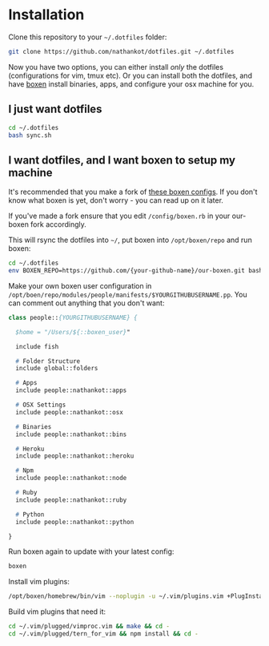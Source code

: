 # Installation

Clone this repository to your `~/.dotfiles` folder:

```sh
git clone https://github.com/nathankot/dotfiles.git ~/.dotfiles
```

Now you have two options, you can either install _only_ the dotfiles
(configurations for vim, tmux etc). Or you can install both the dotfiles, and
have [boxen](https://github.com/boxen/boxen) install binaries, apps, and configure your osx machine
for you.

## I just want dotfiles

```sh
cd ~/.dotfiles
bash sync.sh
```

## I want dotfiles, and I want boxen to setup my machine

It's recommended that you make a fork of [these boxen
configs](https://github.com/nathankot/our-boxen). If you don't know what boxen is yet, don't worry -
you can read up on it later.

If you've made a fork ensure that you edit `/config/boxen.rb` in your our-boxen fork accordingly.

This will rsync the dotfiles into `~/`, put boxen into `/opt/boxen/repo`
and run boxen:

```sh
cd ~/.dotfiles
env BOXEN_REPO=https://github.com/{your-github-name}/our-boxen.git bash install.sh
```

Make your own boxen user configuration in `/opt/boen/repo/modules/people/manifests/$YOURGITHUBUSERNAME.pp`. You can
comment out anything that you don't want:

```pp
class people::{YOURGITHUBUSERNAME} {

  $home = "/Users/${::boxen_user}"

  include fish

  # Folder Structure
  include global::folders

  # Apps
  include people::nathankot::apps

  # OSX Settings
  include people::nathankot::osx

  # Binaries
  include people::nathankot::bins

  # Heroku
  include people::nathankot::heroku

  # Npm
  include people::nathankot::node

  # Ruby
  include people::nathankot::ruby

  # Python
  include people::nathankot::python

}
```

Run boxen again to update with your latest config:

```sh
boxen
```

Install vim plugins:

```sh
/opt/boxen/homebrew/bin/vim --noplugin -u ~/.vim/plugins.vim +PlugInstall +qall
```

Build vim plugins that need it:

```sh
cd ~/.vim/plugged/vimproc.vim && make && cd -
cd ~/.vim/plugged/tern_for_vim && npm install && cd -
```

